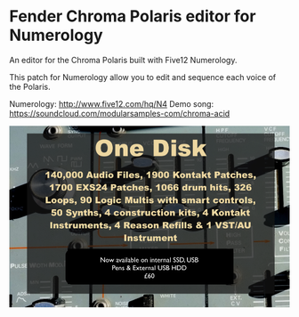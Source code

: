 # Fender Chroma Polaris editor for Numerology

An editor for the Chroma Polaris built with Five12 Numerology.  

This patch for Numerology allow you to edit and sequence each voice of the Polaris. 

Numerology: http://www.five12.com/hq/N4
Demo song: https://soundcloud.com/modularsamples-com/chroma-acid


[
![enter image description here](https://github.com/publicsamples/Public-Samples/blob/master/disk-big_0.png?raw=true)
](https://gum.co/modularsamples-drives)
